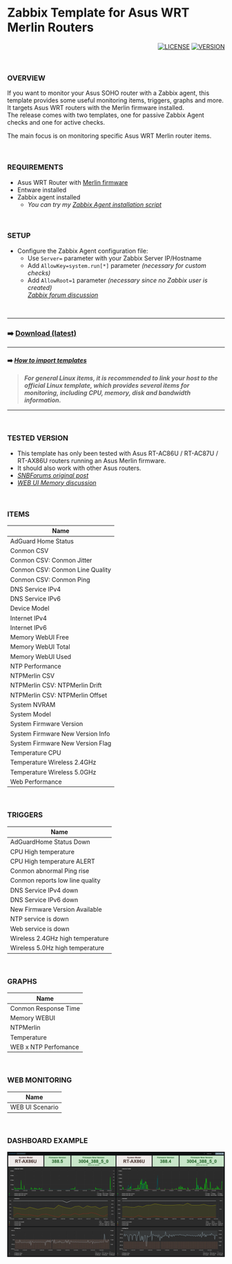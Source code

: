 # Zabbix Template for Asus WRT Merlin Routers

<div align="right">
	
  [![LICENSE](https://img.shields.io/badge/License-GPL3-blue?logo=opensourceinitiative&logoColor=fff)](./LICENSE) 
  [![VERSION](https://img.shields.io/badge/Version-6410-blue?logo=azurepipelines&amp;color=0aa8d2)](https://github.com/diasdmhub/Asus_Merlin_Zabbix_Template/releases/tag/latest)
</div>

<BR>

### OVERVIEW
If you want to monitor your Asus SOHO router with a Zabbix agent, this template provides some useful monitoring items, triggers, graphs and more.
It targets Asus WRT routers with the Merlin firmware installed. \
The release comes with two templates, one for passive Zabbix Agent checks and one for active checks.

The main focus is on monitoring specific Asus WRT Merlin router items.

<BR>


### REQUIREMENTS

- Asus WRT Router with [Merlin firmware](https://www.asuswrt-merlin.net)
- Entware installed
- Zabbix agent installed
  - _You can try my [Zabbix Agent installation script](https://github.com/diasdmhub/Zabbix_agent_Asus_Merlin)_

<BR>


### SETUP

- Configure the Zabbix Agent configuration file:
  - Use `Server=` parameter with your Zabbix Server IP/Hostname
  - Add `AllowKey=system.run[*]` parameter *(necessary for custom checks)*
  - Add `AllowRoot=1` parameter *(necessary since no Zabbix user is created)* \
  [*Zabbix forum discussion*](https://www.zabbix.com/forum/zabbix-troubleshooting-and-problems/402023-zabbix-agent-system-run)

<BR>

---
### ➡️ [Download (latest)](https://github.com/diasdmhub/Asus_Merlin_Zabbix_Template/releases)
---
#### ➡️ [*How to import templates*](https://www.zabbix.com/documentation/current/en/manual/xml_export_import/templates#importing)
> _**For general Linux items, it is recommended to link your host to the official Linux template, which provides several items for monitoring, including CPU, memory, disk and bandwidth information.**_
---

<BR>


### TESTED VERSION
- This template has only been tested with Asus RT-AC86U / RT-AC87U / RT-AX86U routers running an Asus Merlin firmware.
- It should also work with other Asus routers.
- [*SNBForums original post*](https://www.snbforums.com/threads/asus-merlin-router-with-zabbix-agent.64343)
- [*WEB UI Memory discussion*](https://www.snbforums.com/threads/gui-memory-x-meminfo.68683/#post-645321)

<BR>


### ITEMS

| Name                             |
| -------------------------------- |
| AdGuard Home Status              |
| Conmon CSV                       |
| Conmon CSV: Conmon Jitter        |
| Conmon CSV: Conmon Line Quality  |
| Conmon CSV: Conmon Ping          |
| DNS Service IPv4                 |
| DNS Service IPv6                 |
| Device Model                     |
| Internet IPv4                    |
| Internet IPv6                    |
| Memory WebUI Free                |
| Memory WebUI Total               |
| Memory WebUI Used                |
| NTP Performance                  |
| NTPMerlin CSV                    |
| NTPMerlin CSV: NTPMerlin Drift   |
| NTPMerlin CSV: NTPMerlin Offset  |
| System NVRAM                     |
| System Model                     |
| System Firmware Version          |
| System Firmware New Version Info |
| System Firmware New Version Flag |
| Temperature CPU                  |
| Temperature Wireless 2.4GHz      |
| Temperature Wireless 5.0GHz      |
| Web Performance                  |

<BR>


### TRIGGERS

| Name                             |
| -------------------------------- |
| AdGuardHome Status Down          |
| CPU High temperature             |
| CPU High temperature ALERT       |
| Conmon abnormal Ping rise        |
| Conmon reports low line quality  |
| DNS Service IPv4 down            |
| DNS Service IPv6 down            |
| New Firmware Version Available   |
| NTP service is down              |
| Web service is down              |
| Wireless 2.4GHz high temperature |
| Wireless 5.0Hz high temperature  |

<BR>


### GRAPHS

| Name                 |
| -------------------- |
| Conmon Response Time |
| Memory WEBUI         |
| NTPMerlin            |
| Temperature          |
| WEB x NTP Perfomance |

<BR>

	
### WEB MONITORING

| Name            |
| --------------- |
| WEB UI Scenario |

<BR>
	
	
### DASHBOARD EXAMPLE
![Graph examples](images/dash_sample.png)
